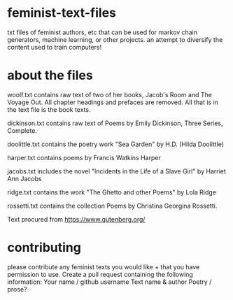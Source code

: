 # feminist-text-files
txt files of feminist authors, etc that can be used for markov chain generators, machine learning, or other projects. an attempt to diversify the content used to train computers! 

# about the files

woolf.txt contains raw text of two of her books, Jacob's Room and The Voyage Out. All chapter headings and prefaces are removed. All that is in the text file is the book texts.

dickinson.txt contains raw text of Poems by Emily Dickinson, Three Series, Complete.

doolittle.txt contains the poetry work "Sea Garden" by H.D. (Hilda Doolittle)

harper.txt contains poems by Francis Watkins Harper

jacobs.txt includes the novel "Incidents in the Life of a Slave Girl" by Harriet Ann Jacobs 

ridge.txt contains the work "The Ghetto and other Poems" by Lola Ridge

rossetti.txt contains the collection Poems by Christina Georgina Rossetti.

Text procured from https://www.gutenberg.org/

# contributing

please contribute any feminist texts you would like + that you have permission to use. Create a pull request containing the following information: 
Your name / github username
Text name & author
Poetry / prose? 
